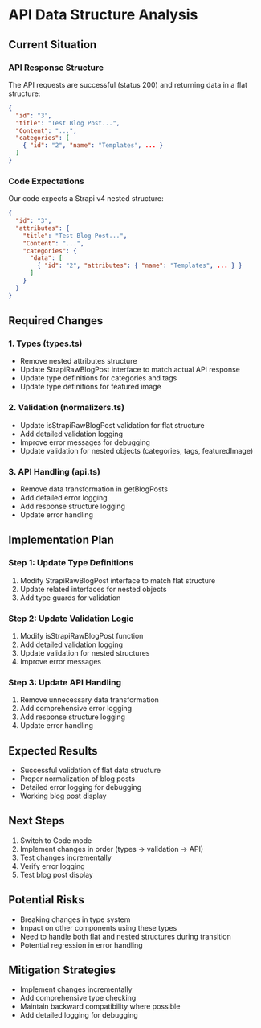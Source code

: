 # API Data Structure Analysis

## Current Situation

### API Response Structure
The API requests are successful (status 200) and returning data in a flat structure:

```json
{
  "id": "3",
  "title": "Test Blog Post...",
  "Content": "...",
  "categories": [
    { "id": "2", "name": "Templates", ... }
  ]
}
```

### Code Expectations
Our code expects a Strapi v4 nested structure:

```json
{
  "id": "3",
  "attributes": {
    "title": "Test Blog Post...",
    "Content": "...",
    "categories": {
      "data": [
        { "id": "2", "attributes": { "name": "Templates", ... } }
      ]
    }
  }
}
```

## Required Changes

### 1. Types (types.ts)
- Remove nested attributes structure
- Update StrapiRawBlogPost interface to match actual API response
- Update type definitions for categories and tags
- Update type definitions for featured image

### 2. Validation (normalizers.ts)
- Update isStrapiRawBlogPost validation for flat structure
- Add detailed validation logging
- Improve error messages for debugging
- Update validation for nested objects (categories, tags, featuredImage)

### 3. API Handling (api.ts)
- Remove data transformation in getBlogPosts
- Add detailed error logging
- Add response structure logging
- Update error handling

## Implementation Plan

### Step 1: Update Type Definitions
1. Modify StrapiRawBlogPost interface to match flat structure
2. Update related interfaces for nested objects
3. Add type guards for validation

### Step 2: Update Validation Logic
1. Modify isStrapiRawBlogPost function
2. Add detailed validation logging
3. Update validation for nested structures
4. Improve error messages

### Step 3: Update API Handling
1. Remove unnecessary data transformation
2. Add comprehensive error logging
3. Add response structure logging
4. Update error handling

## Expected Results
- Successful validation of flat data structure
- Proper normalization of blog posts
- Detailed error logging for debugging
- Working blog post display

## Next Steps
1. Switch to Code mode
2. Implement changes in order (types → validation → API)
3. Test changes incrementally
4. Verify error logging
5. Test blog post display

## Potential Risks
- Breaking changes in type system
- Impact on other components using these types
- Need to handle both flat and nested structures during transition
- Potential regression in error handling

## Mitigation Strategies
- Implement changes incrementally
- Add comprehensive type checking
- Maintain backward compatibility where possible
- Add detailed logging for debugging
